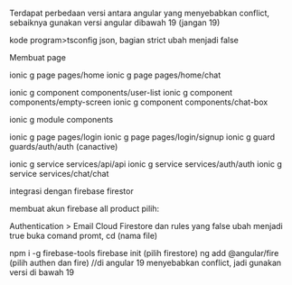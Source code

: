 Terdapat perbedaan versi antara angular yang menyebabkan conflict, sebaiknya gunakan versi angular dibawah 19 (jangan 19)

kode program>tsconfig json, bagian strict ubah menjadi false

Membuat page

ionic g page pages/home ionic g page pages/home/chat

ionic g component components/user-list ionic g component components/empty-screen ionic g component components/chat-box

ionic g module components

ionic g page pages/login ionic g page pages/login/signup ionic g guard guards/auth/auth (canactive)

ionic g service services/api/api ionic g service services/auth/auth ionic g service services/chat/chat

integrasi dengan firebase firestor

membuat akun firebase all product pilih:

Authentication > Email
Cloud Firestore dan rules yang false ubah menjadi true
buka comand promt, cd (nama file)

npm i -g firebase-tools
firebase init (pilih firestore)
ng add @angular/fire (pilih authen dan fire) //di angular 19 menyebabkan conflict, jadi gunakan versi di bawah 19
